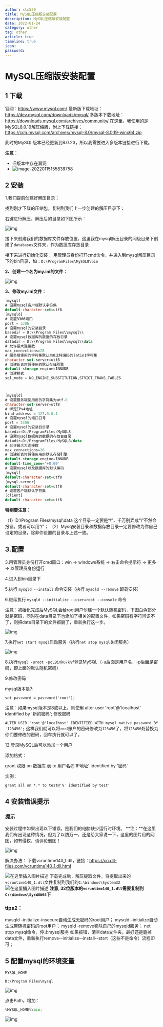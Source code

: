 ```yaml
---
author: xlc520
title: MySQL压缩版安装配置
description: MySQL压缩版安装配置
date: 2022-01-24
category: other
tag: other
article: true
timeline: true
icon: 
password: 
---
```

# MySQL压缩版安装配置

## 1 下载

官网：https://www.mysql.com/
最新版下载地址：https://dev.mysql.com/downloads/mysql/
多版本下载地址：https://downloads.mysql.com/archives/community/
在这里，我使用的是MySQL8.0.19解压缩版，附上下载链接：https://cdn.mysql.com/archives/mysql-8.0/mysql-8.0.19-winx64.zip

此时的MySQL版本已经更新到8.0.23，所以我需要进入多版本链接进行下载。

**注意：**

- 旧版本中存在漏洞
- ![image-20220115155838758](https://cdn.jsdelivr.net/gh/xlc520/MyImage/MdImg/image-20220115155838758.png)

## 2 安装

1.我们提前创建好解压目录：

找到刚才下载的压缩包，复制到我们上一步创建的解压目录下：

右键进行解压，解压后的目录如下图所示：

![img](https://cdn.jsdelivr.net/gh/xlc520/MyImage/MdImg/aHR0cHM6Ly9ibG9nLmNzZG4ubmV0L3dlaXhpbl80NDU3NzU0Mw.png)

接下来创建我们的数据库文件存放位置，这里我在mysql解压目录的同级目录下创建了`databases`文件夹，作为数据库存放目录

接下来进行初始化安装：
用管理员身份打开cmd命令，并进入到mysql解压目录下的bin目录，如：`D:\ProgramFiles\MySQL8\bin`

**2、创建一个名为my.ini的文件：**

![img](https://cdn.jsdelivr.net/gh/xlc520/MyImage/MdImg/ZmFuZ3poZW5naGVpdGk.png)

 **3、修改my.ini文件：**

```sql
[mysql]
# 设置mysql客户端默认字符集
default-character-set=utf8
[mysqld]
# 设置3306端口
port = 3306
# 设置mysql的安装目录
basedir = D:\\Program Files\\mysql\\
# 设置mysql数据库的数据的存放目录
datadir = D:\\Program Files\\mysql\\data
# 允许最大连接数
max_connections=20
# 服务端使用的字符集默认为8比特编码的latin1字符集
character-set-server=utf8
# 创建新表时将使用的默认存储引擎
default-storage-engine=INNODB
# 创建模式
sql_mode = NO_ENGINE_SUBSTITUTION,STRICT_TRANS_TABLES



[mysqld]
# 设置服务端使⽤用的字符集为utf-8
character-set-server=utf8
# 绑定IPv4地址
bind-address = 127.0.0.1
# 设置mysql的端⼝口号
port = 3306
# 设置mysql的安装⽬目录
basedir=D:/ProgramFiles/MySQL8
# 设置mysql数据库的数据的存放⽬目录
datadir=D:/ProgramFiles/MySQL8/data
# 允许最⼤大连接数
max_connections=20
# 创建新表时将使⽤用的默认存储引擎
default-storage-engine=INNODB
default-time_zone='+8:00'
# 设置mysql以及数据库的默认编码
[mysql]
default-character-set=utf8
[mysql.server]
default-character-set=utf8
# 设置客户端默认字符集
[client]
default-character-set=utf8
```

**特别要注意：**

（1）D:\\Program Files\\mysql\\data 这个目录一定要是“\\”，千万别弄成“\”不然会报错，或者可以用“/”；
（2）Mysq安装目录和数据存放目录一定要修改为你自己设定的目录，除非你设置的目录与上述一致。

## 3.配置

3.用管理员身份打开cmd窗口：win -> windows系统 -> 右击命令提示符 -> 更多 -> 以管理员身份运行

4.进入到bin目录下

 5.执行 `mysqld --install` 命令安装（执行 `mysqld --remove` 卸载安装）

6.继续执行 `mysqld --initialize --user=root --console` 命令

注意：初始化完成后MySQL会给root用户创建一个默认随机密码，下图白色部分就是密码，同时在data目录下也添加了相关的配置文件，如果密码有字符辨识不了，则把date目录下的文件都删了，重新执行这一步。

![img](https://cdn.jsdelivr.net/gh/xlc520/MyImage/MdImg/1780812-20190829212537656-1187829463.png)

 7.执行`net start mysql`启动服务（执行`net stop mysql`关闭服务）

![img](https://cdn.jsdelivr.net/gh/xlc520/MyImage/MdImg/1780812-20190829212232857-537058421.png)

 

 8.执行`mysql -uroot -pqLBiVku7k%f`登录MySQL（-u后面是用户名，-p后面是密码，即上面的默认随机密码）

 9.修改密码

mysql版本是7:

`set password = password('root');`

注意：如果mysql版本是8或以上，则使用 alter user 'root'@'localhost' identified by '新的密码'; 修改密码

`ALTER USER 'root'@'localhost' IDENTIFIED WITH mysql_native_password BY '123456';`
这样我们就可以将`roo`t账户的密码修改为`123456`了，将`123456`处替换为你们要修改的密码，回车执行就可以了。

12.登录MySQL后可以添加一个用户

添加格式：

grant 权限 on 数据库.表 to 用户名@'IP地址' identified by '密码'

实例：

`grant all on *.* to test@'%' identified by'test'`

## 4 安装错误提示

### 提示

安装过程中如果出现以下错误，是我们的电脑缺少运行时环境。
**注：**在这里我们有出现这种情况，但为了以防万一，还是给大家说一下，这里的图片用的网图，如有侵权，请评论删图！

![img](https://cdn.jsdelivr.net/gh/xlc520/MyImage/MdImg/20200131203311761.png)

解决办法：
下载vcruntime140_1.dll，链接：https://cn.dll-files.com/vcruntime140_1.dll.html

![在这里插入图片描述](https://cdn.jsdelivr.net/gh/xlc520/MyImage/MdImg/16422331874666.png)
下载完成后，解压提取文件，将提取出来的`vcruntime140_1.dll`文件复制到我们的`C:\Windows\System32`
![在这里插入图片描述](https://cdn.jsdelivr.net/gh/xlc520/MyImage/MdImg/16422331874677.png)
**注意, 32位版本的`vcruntime140_1.dll`需要复制到`C:\Windows\SysWOW64`下**



### tips2：

mysqld –initialize-insecure自动生成无密码的root用户；
mysqld –initialize自动生成带随机密码的root用户；
mysqld -remove移除自己的mysqld服务；
net stop mysql命令，停止mysql服务
如果报错，清空data文件夹，最好还是删掉data文件，重新执行remove--initialize--install--start（这些不是命令）流程即可；





## 5 配置mysql的环境变量

```vbnet
MYSQL_HOME

D:\Program Files\mysql
```

 ![img](https://cdn.jsdelivr.net/gh/xlc520/MyImage/MdImg/20200303112518670.png)

点击Path，增加：

```python
%MYSQL_HOME%\bin;
```

![img](https://cdn.jsdelivr.net/gh/xlc520/MyImage/MdImg/20190831112741174.png)

